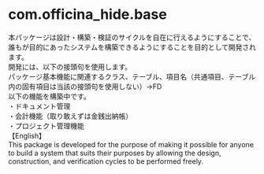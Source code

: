 # com.officina_hide.base
本パッケージは設計・構築・検証のサイクルを自在に行えるようにすることで、誰もが目的にあったシステムを構築できるようにすることを目的として開発されます。  
開発には、以下の接頭句を使用します。  
パッケージ基本機能に関連するクラス、テーブル、項目名（共通項目、テーブル内の固有項目は当該の接頭句を使用しない）→FD  
以下の機能を構築中です。  
・ドキュメント管理  
・会計機能（取り敢えずは金銭出納帳）  
・プロジェクト管理機能  
【English】  
This package is developed for the purpose of making it possible for anyone to build a system that suits their purposes by allowing the design, construction, and verification cycles to be performed freely.
